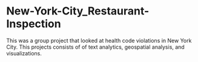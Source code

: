 # New-York-City_Restaurant-Inspection
This was a group project that looked at health code violations in New York City. This projects consists of of text analytics, geospatial analysis, and visualizations.
